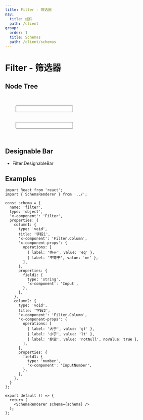 ```yaml
---
title: Filter - 筛选器
nav:
  title: 组件
  path: /client
group:
  order: 1
  title: Schemas
  path: /client/schemas
---
```


# Filter - 筛选器

## Node Tree

<pre lang="tsx">
<Filter>
  <Filter.Column title={'字段1'} operations={[]}>
    <Input/>
  </Filter.Column>
  <Filter.Column title={'字段2'}>
    <Input/>
  </Filter.Column>
</Filter>
</pre>

## Designable Bar

- Filter.DesignableBar

## Examples

```tsx
import React from 'react';
import { SchemaRenderer } from '../';

const schema = {
  name: 'filter',
  type: 'object',
  'x-component': 'Filter',
  properties: {
    column1: {
      type: 'void',
      title: '字段1',
      'x-component': 'Filter.Column',
      'x-component-props': {
        operations: [
          { label: '等于', value: 'eq' },
          { label: '不等于', value: 'ne' },
        ],
      },
      properties: {
        field1: {
          type: 'string',
          'x-component': 'Input',
        },
      },
    },
    column2: {
      type: 'void',
      title: '字段2',
      'x-component': 'Filter.Column',
      'x-component-props': {
        operations: [
          { label: '大于', value: 'gt' },
          { label: '小于', value: 'lt' },
          { label: '非空', value: 'notNull', noValue: true },
        ],
      },
      properties: {
        field1: {
          type: 'number',
          'x-component': 'InputNumber',
        },
      },
    },
  }
};

export default () => {
  return (
    <SchemaRenderer schema={schema} />
  );
};
```

